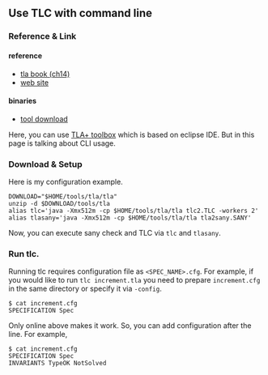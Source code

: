 ## Use TLC with command line

### Reference & Link

#### reference

* [tla book (ch14)](https://research.microsoft.com/en-us/um/people/lamport/tla/book.html)
* [web site](https://research.microsoft.com/en-us/um/people/lamport/tla/tlc.html)

#### binaries

* [tool download](http://research.microsoft.com/en-us/downloads/41b4a0aa-5fad-4118-916a-45ed9fd48bf0/default.aspx)

Here, you can use [TLA+ toolbox](https://research.microsoft.com/en-us/um/people/lamport/tla/toolbox.html#downloading) which is based on eclipse IDE. But in this page is talking about CLI usage.

### Download & Setup

Here is my configuration example.

~~~
DOWNLOAD="$HOME/tools/tla/tla"
unzip -d $DOWNLOAD/tools/tla
alias tlc='java -Xmx512m -cp $HOME/tools/tla/tla tlc2.TLC -workers 2'
alias tlasany='java -Xmx512m -cp $HOME/tools/tla/tla tla2sany.SANY'
~~~

Now, you can execute sany check and TLC via `tlc` and `tlasany`.

### Run tlc.

Running tlc requires configuration file as `<SPEC_NAME>.cfg`. For example, if you would like to run `tlc increment.tla` you need to prepare `increment.cfg` in the same directory or specify it via `-config`.

~~~
$ cat increment.cfg 
SPECIFICATION Spec
~~~

Only online above makes it work. So, you can add configuration after the line. For example,

~~~
$ cat increment.cfg 
SPECIFICATION Spec
INVARIANTS TypeOK NotSolved
~~~
